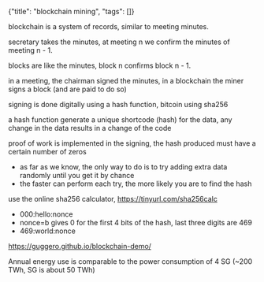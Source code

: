 {"title": "blockchain mining", "tags": []}

blockchain is a system of records, similar to meeting minutes.

secretary takes the minutes, at meeting n we confirm the minutes of meeting n - 1.

blocks are like the minutes, block n confirms block n - 1.

in a meeting, the chairman signed the minutes, in a blockchain the miner signs a block (and are paid to do so)

signing is done digitally using a hash function, bitcoin using sha256

a hash function generate a unique shortcode (hash) for the data, any change in the data results in a change of the code

proof of work is implemented in the signing, the hash produced must have a certain number of zeros
* as far as we know, the only way to do is to try adding extra data randomly until you get it by chance
* the faster can perform each try, the more likely you are to find the hash

use the online sha256 calculator, https://tinyurl.com/sha256calc
* 000:hello:nonce
* nonce=b gives 0 for the first 4 bits of the hash, last three digits are 469
* 469:world:nonce

https://guggero.github.io/blockchain-demo/

Annual energy use is comparable to the power consumption of 4 SG (~200 TWh, SG is about 50 TWh)


